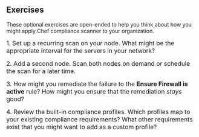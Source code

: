 ## Exercises 

These optional exercises are open-ended to help you think about how you might apply Chef compliance scanner to your organization.

<span style="font-size:16px;">1. Set up a recurring scan on your node. What might be the appropriate interval for the servers in your network?</span>

<span style="font-size:16px;">2. Add a second node. Scan both nodes on demand or schedule the scan for a later time.</span>
 
<span style="font-size:16px;">3. How might you remediate the failure to the **Ensure Firewall is active** rule? How might you ensure that the remediation <i>stays</i> good?</span>

<span style="font-size:16px;">4. Review the built-in compliance profiles. Which profiles map to your existing compliance requirements? What other requirements exist that you might want to add as a custom profile?</span>